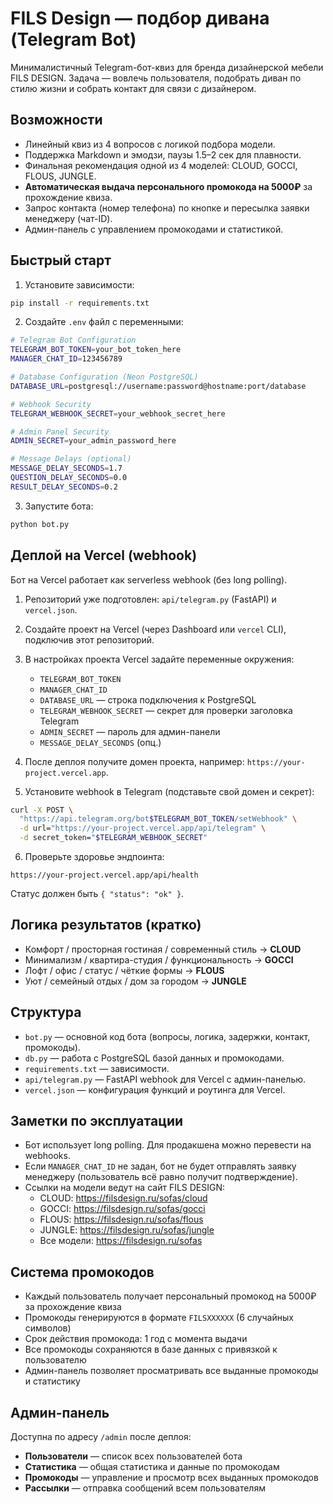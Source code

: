 # FILS Design — подбор дивана (Telegram Bot)

Минималистичный Telegram-бот-квиз для бренда дизайнерской мебели FILS DESIGN. Задача — вовлечь пользователя, подобрать диван по стилю жизни и собрать контакт для связи с дизайнером.

## Возможности
- Линейный квиз из 4 вопросов с логикой подбора модели.
- Поддержка Markdown и эмодзи, паузы 1.5–2 сек для плавности.
- Финальная рекомендация одной из 4 моделей: CLOUD, GOCCI, FLOUS, JUNGLE.
- **Автоматическая выдача персонального промокода на 5000₽** за прохождение квиза.
- Запрос контакта (номер телефона) по кнопке и пересылка заявки менеджеру (чат-ID).
- Админ-панель с управлением промокодами и статистикой.

## Быстрый старт
1) Установите зависимости:
```bash
pip install -r requirements.txt
```

2) Создайте `.env` файл с переменными:
```bash
# Telegram Bot Configuration
TELEGRAM_BOT_TOKEN=your_bot_token_here
MANAGER_CHAT_ID=123456789

# Database Configuration (Neon PostgreSQL)
DATABASE_URL=postgresql://username:password@hostname:port/database

# Webhook Security
TELEGRAM_WEBHOOK_SECRET=your_webhook_secret_here

# Admin Panel Security
ADMIN_SECRET=your_admin_password_here

# Message Delays (optional)
MESSAGE_DELAY_SECONDS=1.7
QUESTION_DELAY_SECONDS=0.0
RESULT_DELAY_SECONDS=0.2
```

3) Запустите бота:
```bash
python bot.py
```

## Деплой на Vercel (webhook)
Бот на Vercel работает как serverless webhook (без long polling).

1) Репозиторий уже подготовлен: `api/telegram.py` (FastAPI) и `vercel.json`.

2) Создайте проект на Vercel (через Dashboard или `vercel` CLI), подключив этот репозиторий.

3) В настройках проекта Vercel задайте переменные окружения:
   - `TELEGRAM_BOT_TOKEN`
   - `MANAGER_CHAT_ID`
   - `DATABASE_URL` — строка подключения к PostgreSQL
   - `TELEGRAM_WEBHOOK_SECRET` — секрет для проверки заголовка Telegram
   - `ADMIN_SECRET` — пароль для админ-панели
   - `MESSAGE_DELAY_SECONDS` (опц.)

4) После деплоя получите домен проекта, например: `https://your-project.vercel.app`.

5) Установите webhook в Telegram (подставьте свой домен и секрет):
```bash
curl -X POST \
  "https://api.telegram.org/bot$TELEGRAM_BOT_TOKEN/setWebhook" \
  -d url="https://your-project.vercel.app/api/telegram" \
  -d secret_token="$TELEGRAM_WEBHOOK_SECRET"
```

6) Проверьте здоровье эндпоинта:
```
https://your-project.vercel.app/api/health
```
Статус должен быть `{ "status": "ok" }`.

## Логика результатов (кратко)
- Комфорт / просторная гостиная / современный стиль → **CLOUD**
- Минимализм / квартира-студия / функциональность → **GOCCI**
- Лофт / офис / статус / чёткие формы → **FLOUS**
- Уют / семейный отдых / дом за городом → **JUNGLE**

## Структура
- `bot.py` — основной код бота (вопросы, логика, задержки, контакт, промокоды).
- `db.py` — работа с PostgreSQL базой данных и промокодами.
- `requirements.txt` — зависимости.
- `api/telegram.py` — FastAPI webhook для Vercel с админ-панелью.
- `vercel.json` — конфигурация функций и роутинга для Vercel.

## Заметки по эксплуатации
- Бот использует long polling. Для продакшена можно перевести на webhooks.
- Если `MANAGER_CHAT_ID` не задан, бот не будет отправлять заявку менеджеру (пользователь всё равно получит подтверждение).
- Ссылки на модели ведут на сайт FILS DESIGN:
  - CLOUD: https://filsdesign.ru/sofas/cloud
  - GOCCI: https://filsdesign.ru/sofas/gocci
  - FLOUS: https://filsdesign.ru/sofas/flous
  - JUNGLE: https://filsdesign.ru/sofas/jungle
  - Все модели: https://filsdesign.ru/sofas

## Система промокодов
- Каждый пользователь получает персональный промокод на 5000₽ за прохождение квиза
- Промокоды генерируются в формате `FILSXXXXXX` (6 случайных символов)
- Срок действия промокода: 1 год с момента выдачи
- Все промокоды сохраняются в базе данных с привязкой к пользователю
- Админ-панель позволяет просматривать все выданные промокоды и статистику

## Админ-панель
Доступна по адресу `/admin` после деплоя:
- **Пользователи** — список всех пользователей бота
- **Статистика** — общая статистика и данные по промокодам
- **Промокоды** — управление и просмотр всех выданных промокодов
- **Рассылки** — отправка сообщений всем пользователям
